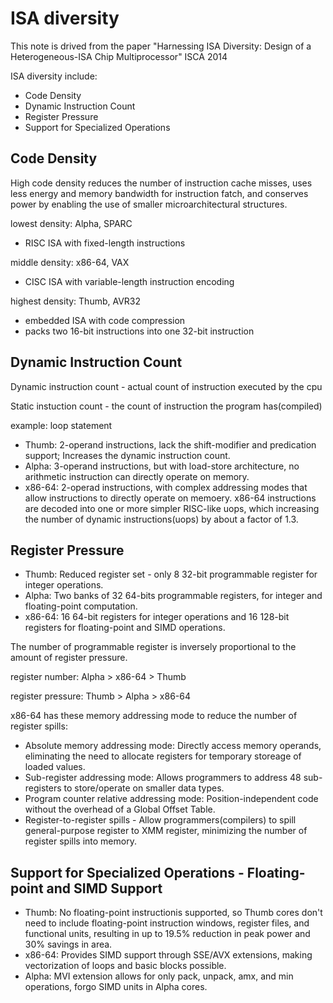 # ISA diversity

This note is drived from the paper "Harnessing ISA Diversity: Design of a Heterogeneous-ISA Chip Multiprocessor" ISCA 2014

ISA diversity include:

- Code Density
- Dynamic Instruction Count
- Register Pressure
- Support for Specialized Operations

## Code Density

High code density reduces the number of instruction cache misses, uses less energy and memory bandwidth for instruction fatch, and conserves power by enabling the use of smaller microarchitectural structures.

lowest density: Alpha, SPARC
 - RISC ISA with fixed-length instructions

middle density: x86-64, VAX
 - CISC ISA with variable-length instruction encoding

highest density: Thumb, AVR32
 - embedded ISA with code compression
 - packs two 16-bit instructions into one 32-bit instruction

## Dynamic Instruction Count

Dynamic instruction count - actual count of instruction executed by the cpu

Static instuction count - the count of instruction the program has(compiled)

example: loop statement

- Thumb: 2-operand instructions, lack the shift-modifier and predication support; Increases the dynamic instruction count.
- Alpha: 3-operand instructions, but with load-store architecture, no arithmetic instruction can directly operate on memory.
- x86-64: 2-operad instructions, with complex addressing modes that allow instructions to directly operate on memoery. x86-64 instructions are decoded into one or more simpler RISC-like uops, which increasing the number of dynamic instructions(uops) by about a factor of 1.3.

## Register Pressure

- Thumb: Reduced register set - only 8 32-bit programmable register for integer operations.
- Alpha: Two banks of 32 64-bits programmable registers, for integer and floating-point computation.
- x86-64: 16 64-bit registers for integer operations and 16 128-bit registers for floating-point and SIMD operations.

The number of programmable register is inversely proportional to the amount of register pressure.

register number: Alpha > x86-64 > Thumb

register pressure: Thumb > Alpha > x86-64

x86-64 has these memory addressing mode to reduce the number of register spills:

- Absolute memory addressing mode: Directly access memory operands, eliminating the need to allocate registers for temporary storeage of loaded values. 
- Sub-register addressing mode: Allows programmers to address 48 sub-registers to store/operate on smaller data types.
- Program counter relative addressing mode: Position-independent code without the overhead of a Global Offset Table.
- Register-to-register spills - Allow programmers(compilers) to spill general-purpose register to XMM register, minimizing the number of register spills into memory.

## Support for Specialized Operations - Floating-point and SIMD Support

- Thumb: No floating-point instructionis supported, so Thumb cores don't need to include floating-point instruction windows, register files, and functional units, resulting in up to 19.5% reduction in peak power and 30% savings in area.
- x86-64: Provides SIMD support through SSE/AVX extensions, making vectorization of loops and basic blocks possible.
- Alpha: MVI extension allows for only pack, unpack, amx, and min operations, forgo SIMD units in Alpha cores.

